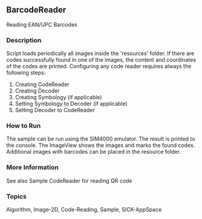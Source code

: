 ## BarcodeReader
Reading EAN/UPC Barcodes
### Description
Script loads periodically all images inside the 'resources' folder.
If there are codes successfully found in one of the images, the content
and coordinates of the codes are printed.
Configuring any code reader requires always the following steps:
1. Creating CodeReader
2. Creating Decoder
3. Creating Symbology (if applicable)
4. Setting Symbology to Decoder (if applicable)
5. Setting Decoder to CodeReader
### How to Run
The sample can be run using the SIM4000 emulator. The result is printed to the
console. The ImageView shows the images and marks the found codes.
Additional images with barcodes can be placed in the resource folder.
### More Information
See also Sample CodeReader for reading QR code

### Topics
Algorithm, Image-2D, Code-Reading, Sample, SICK-AppSpace